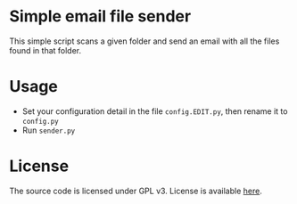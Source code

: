 # Simple email file sender 
This simple script scans a given folder and send an email with all the files found in that folder.

# Usage
- Set your configuration detail in the file `config.EDIT.py`, then rename it to `config.py`
- Run `sender.py` 

# License

The source code is licensed under GPL v3. License is available [here](LICENSE).
